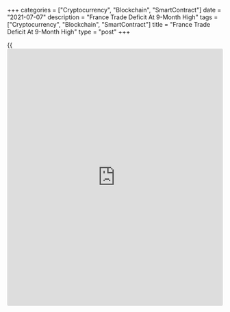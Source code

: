 +++
categories = ["Cryptocurrency", "Blockchain", "SmartContract"]
date = "2021-07-07"
description = "France Trade Deficit At 9-Month High"
tags = ["Cryptocurrency", "Blockchain", "SmartContract"]
title = "France Trade Deficit At 9-Month High"
type = "post"
+++

{{<iframe id="large-banner" src="https://www.bounty.group/#slide=22.0" width="100%" height="600" scrolling="no" style="border: 0px solid rgb(216, 221, 230); border-radius: 3px;">}}

France trade deficit widened to a nine-month high in May and the current
account deficit increased, official data showed on Wednesday.

The trade deficit increased to EUR 6.8 billion in May from EUR 6.33
billion in April, customs office said. This was the biggest shortfall
since August 2020, when the deficit was EUR 7.08 billion.

Data showed that exports dropped 3 percent on month and imports
decreased 1.6 percent. On a yearly basis, exports and imports advanced
37.5 percent and 37.2 percent, respectively.

Elsewhere, the Bank of France reported that the current account deficit
increased to EUR 2.3 billion in May from EUR 2 billion in April.

The services surplus stood at EUR 1.6 billion, down by EUR 0.8 billion
from the previous month. The goods balance improved somewhat thanks to
the EUR 0.2 billion reduction in the deficit on goods excluding energy.

In the financial account, capital inflows exceeded outflows by EUR 5.5
billion in May. The EUR 28.6 billion net inflows of loans and deposits
thus exceeded the net outflows in portfolio investments and direct
investments.

For comments and feedback [contact](https://www.playgroundfx.com/contact/): editorial@rtt[news](https://www.letsplayfx.com/blog/forex-news-website/).com

[Economic News][1]

 **What parts of the world are seeing the best (and worst) economic
performances lately? Click[here][2] to check out our [Econ Scorecard][2]
and find out! See up-to-the-moment [ranking](https://www.playgroundfx.com/blog/crypto-exchange-ranking/)s for the best and worst
performers in [GDP][3], [unemployment rate][4], [inflation][5] and much
more.**

   1. www.rtt[news](https://www.letsplayfx.com/blog/forex-news-website/).com/Content/EconomicNews.aspx
   2. www.rtt[news](https://www.letsplayfx.com/blog/forex-news-website/).com/economic-scorecard/world-rank/unemployment-rate/highest-performance.aspx
   3. www.rtt[news](https://www.letsplayfx.com/blog/forex-news-website/).com/economic-scorecard/world-rank/GDP/highest-performance.aspx
   4. www.rtt[news](https://www.letsplayfx.com/blog/forex-news-website/).com/economic-scorecard/world-rank/unemployment-rate/lowest-performance.aspx
   5. www.rtt[news](https://www.letsplayfx.com/blog/forex-news-website/).com/economic-scorecard/world-rank/CPI/highest-performance.aspx